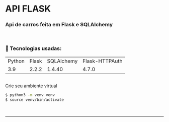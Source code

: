 # API FLASK

### Api de carros feita em Flask e SQLAlchemy

<br>

### 📑 Tecnologias usadas:
<table>
  <tr>
    <td>Python</td>
    <td>Flask</td>
    <td>SQLAlchemy</td>
    <td>Flask-HTTPAuth</td>
  </tr>
  <tr>
    <td>3.9</td>
    <td>2.2.2</td>
    <td>1.4.40</td>
    <td>4.7.0</td>
  </tr>
</table>


##

Crie seu ambiente virtual
```bash
$ python3 -m venv venv
$ source venv/bin/activate
```
<br>

<hr>
